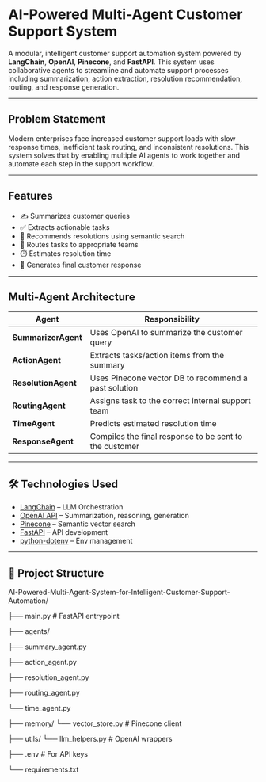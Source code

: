 # AI-Powered Multi-Agent Customer Support System

A modular, intelligent customer support automation system powered by **LangChain**, **OpenAI**, **Pinecone**, and **FastAPI**. This system uses collaborative agents to streamline and automate support processes including summarization, action extraction, resolution recommendation, routing, and response generation.

---

## Problem Statement

Modern enterprises face increased customer support loads with slow response times, inefficient task routing, and inconsistent resolutions. This system solves that by enabling multiple AI agents to work together and automate each step in the support workflow.

---

## Features

- ✍️ Summarizes customer queries  
- ✅ Extracts actionable tasks  
- 🧠 Recommends resolutions using semantic search  
- 🔀 Routes tasks to appropriate teams  
- ⏱️ Estimates resolution time  
- 💬 Generates final customer response  

---

##  Multi-Agent Architecture

| Agent                 | Responsibility                                         |
|----------------------|---------------------------------------------------------|
| **SummarizerAgent**  | Uses OpenAI to summarize the customer query             |
| **ActionAgent**      | Extracts tasks/action items from the summary            |
| **ResolutionAgent**  | Uses Pinecone vector DB to recommend a past solution    |
| **RoutingAgent**     | Assigns task to the correct internal support team       |
| **TimeAgent**        | Predicts estimated resolution time                      |
| **ResponseAgent**    | Compiles the final response to be sent to the customer  |

---

## 🛠️ Technologies Used

- [LangChain](https://www.langchain.com/) – LLM Orchestration  
- [OpenAI API](https://openai.com) – Summarization, reasoning, generation  
- [Pinecone](https://www.pinecone.io/) – Semantic vector search  
- [FastAPI](https://fastapi.tiangolo.com/) – API development  
- [python-dotenv](https://pypi.org/project/python-dotenv/) – Env management  

---

## 📁 Project Structure

AI-Powered-Multi-Agent-System-for-Intelligent-Customer-Support-Automation/

├── main.py                  # FastAPI entrypoint

├── agents/

   ├── summary_agent.py

   ├── action_agent.py

   ├── resolution_agent.py

   ├── routing_agent.py
  
   └── time_agent.py

├── memory/
   └── vector_store.py      # Pinecone client

├── utils/
   └── llm_helpers.py       # OpenAI wrappers

├── .env                     # For API keys

└── requirements.txt

